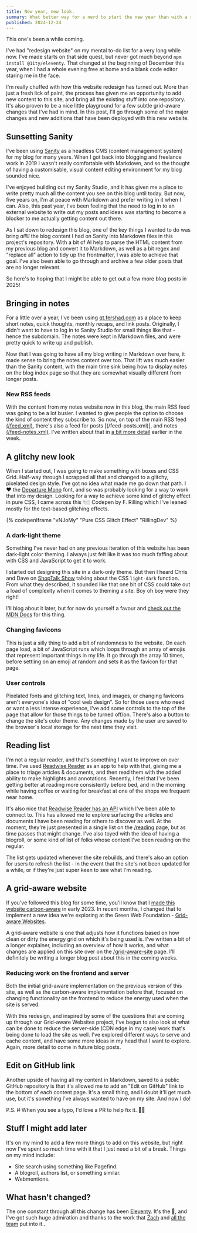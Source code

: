 ```yaml
---
title: New year, new look.
summary: What better way for a nerd to start the new year than with a redesign of their website.
published: 2024-12-24
---
```


This one's been a while coming.

I've had "redesign website" on my mental to-do list for a very long while now. I've made starts on that side quest, but never got much beyond `npm install @11ty/eleventy`. That changed at the beginning of December this year, when I had a whole evening free at home and a blank code editor staring me in the face.

I'm really chuffed with how this website redesign has turned out. More than just a fresh lick of paint, the process has given me an opportunity to add new content to this site, and bring all the existing stuff into one repository. It's also proven to be a nice little playground for a few subtle grid-aware changes that I've had in mind. In this post, I'll go through some of the major changes and new additions that have been deployed with this new website.

## Sunsetting Sanity

I've been using [Sanity](https://sanity.io/) as a headless CMS (content management system) for my blog for many years. When I got back into blogging and freelance work in 2019 I wasn't really comfortable with Markdown, and so the thought of having a customisable, visual content editing environment for my blog sounded nice.

I've enjoyed building out my Sanity Studio, and it has given me a place to write pretty much all the content you see on this blog until today. But now, five years on, I'm at peace with Markdown and prefer writing in it when I can. Also, this past year, I've been feeling that the need to log in to an external website to write out my posts and ideas was starting to become a blocker to me actually getting content out there.

As I sat down to redesign this blog, one of the key things I wanted to do was bring _alllll_ the blog content I had on Sanity into Markdown files in this project's repository. With a bit of AI help to parse the HTML content from my previous blog and convert it to Markdown, as well as a bit regex and "replace all" action to tidy up the frontmatter, I was able to achieve that goal. I've also been able to go through and archive a few older posts that are no longer relevant.

So here's to hoping that I might be able to get out a few more blog posts in 2025!

## Bringing in notes

For a little over a year, I've been using [qt.fershad.com](https://qt.fershad.com) as a place to keep short notes, quick thoughts, monthly recaps, and link posts. Originally, I didn't want to have to log in to Sanity Studio for small things like that - hence the subdomain. The notes were kept in Markdown files, and were pretty quick to write up and publish.

Now that I was going to have all my blog writing in Markdown over here, it made sense to bring the notes content over too. That lift was much easier than the Sanity content, with the main time sink being how to display notes on the blog index page so that they are somewhat visually different from longer posts.

### New RSS feeds

With the content from my notes website now in this blog, the main RSS feed was going to be a lot busier. I wanted to give people the option to choose the kind of content they subscribe to. So now, on top of the main RSS feed [(/feed.xml)](/feed.xml), there's also a feed for posts [(/feed-posts.xml)], and notes [(/feed-notes.xml)](/feed-notes.xml). I've written about that in [a bit more detail](/writing/rss-feed-update/) earlier in the week.

## A glitchy new look

When I started out, I was going to make something with boxes and CSS Grid. Half-way through I scrapped all that and changed to a glitchy, pixelated design style. I've got no idea what made me go down that path. I ❤️ the [Departure Mono](https://departuremono.com/) font, and so was probably looking for a way to work that into my design. Looking for a way to achieve some kind of glitchy effect in pure CSS, I came across this 👇🏼 Codepen by F. Rilling which I've leaned mostly for the text-based glitching effects.

{% codepenIframe "vNJoMy" "Pure CSS Glitch Effect" "RillingDev" %}

### A dark-light theme

Something I've never had on any previous iteration of this website has been dark-light color theming. I always just felt like it was too much faffing about with CSS and JavaScript to get it to work.

I started out designing this site in a dark-only theme. But then I heard Chris and Dave on [ShopTalk Show](https://shoptalkshow.com) talking about the CSS `light-dark` function. From what they described, it sounded like that one bit of CSS could take out a load of complexity when it comes to theming a site. Boy oh boy were they right!

I'll blog about it later, but for now do yourself a favour and [check out the MDN Docs](https://developer.mozilla.org/en-US/docs/Web/CSS/color_value/light-dark) for this thing.

### Changing favicons

This is just a silly thing to add a bit of randomness to the website. On each page load, a bit of JavaScript runs which loops through an array of emojis that represent important things in my life. It go through the array 10 times, before settling on an emoji at random and sets it as the favicon for that page.

### User controls

Pixelated fonts and glitching text, lines, and images, or changing favicons aren't everyone's idea of "cool web design". So for those users who need or want a less intense experience, I've add some controls to the top of the page that allow for those things to be turned off/on. There's also a button to change the site's color theme. Any changes made by the user are saved to the browser's local storage for the next time they visit.

## Reading list

I'm not a regular reader, and that's something I want to improve on over time. I've used [Readwise Reader](https://readwise.io/read) as an app to help with that, giving me a place to triage articles & documents, and then read them with the added ability to make highlights and annotations. Recently, I feel that I've been getting better at reading more consistently before bed, and in the morning while having coffee or waiting for breakfast at one of the shops we frequent near home.

It's also nice that [Readwise Reader has an API](https://readwise.io/reader_api) which I've been able to connect to. This has allowed me to explore surfacing the articles and documents I have been reading for others to discover as well. At the moment, they're just presented in a single list on the [/reading](/reading) page, but as time passes that might change. I've also toyed with the idea of having a blogroll, or some kind of list of folks whose content I've been reading on the regular.

The list gets updated whenever the site rebuilds, and there's also an option for users to refresh the list - in the event that the site's not been updated for a while, or if they're just super keen to see what I'm reading.

## A grid-aware website

If you've followed this blog for some time, you'll know that I [made this website carbon-aware](/writing/making-this-website-carbon-aware/) in early 2023. In recent months, I changed that to implement a new idea we're exploring at the Green Web Foundation - [Grid-aware Websites](https://www.thegreenwebfoundation.org/news/introducing-our-grid-aware-websites-project/).

A grid-aware website is one that adjusts how it functions based on how clean or dirty the energy grid on which it's being used is. I've written a bit of a longer explainer, including an overview of how it works, and what changes are applied on this site over on the [/grid-aware-site](/grid-aware-site) page. I'll definitely be writing a longer blog post about this in the coming weeks.

### Reducing work on the frontend and server

Both the initial grid-aware implementation on the previous version of this site, as well as the carbon-aware implementation before that, focused on changing functionality on the frontend to reduce the energy used when the site is served.

With this redesign, and inspired by some of the questions that are coming up through our Grid-aware Websites project, I've begun to also look at what can be done to reduce the server-side (CDN edge in my case) work that's being done to load the site as well. I've explored different ways to serve and cache content, and have some more ideas in my head that I want to explore. Again, more detail to come in future blog posts.

## Edit on GitHub link

Another upside of having all my content in Markdown, saved to a public GitHub repository is that it's allowed me to add an "Edit on GitHub" link to the bottom of each content page. It's a small thing, and I doubt it'll get much use, but it's something I've always wanted to have on my site. And now I do!

P.S. ~~If~~ When you see a typo, I'd love a PR to help fix it. 🙏🏼

## Stuff I might add later

It's on my mind to add a few more things to add on this website, but right now I've spent so much time with it that I just need a bit of a break. Things on my mind include:

- Site search using something like Pagefind.
- A blogroll, authors list, or something similar.
- Webmentions.

## What hasn't changed?

The one constant through all this change has been [Eleventy](https://11ty.dev). It's the 🐐, and I've got such huge admiration and thanks to the work that [Zach](https://www.zachleat.com/) and [all the team](https://github.com/11ty/eleventy/graphs/contributors) put into it..
